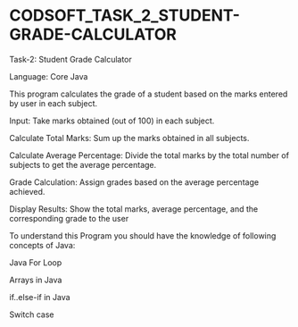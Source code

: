 # CODSOFT_TASK_2_STUDENT-GRADE-CALCULATOR
Task-2: Student Grade Calculator

Language: Core Java

This program calculates the grade of a student based on the marks entered by user in each subject.

Input: Take marks obtained (out of 100) in each subject.

Calculate Total Marks: Sum up the marks obtained in all subjects.

Calculate Average Percentage: Divide the total marks by the total number of subjects to get the
average percentage.

Grade Calculation: Assign grades based on the average percentage achieved.

Display Results: Show the total marks, average percentage, and the corresponding grade to the user

To understand this Program you should have the knowledge of following concepts of Java:

Java For Loop

Arrays in Java

if..else-if in Java

Switch case
